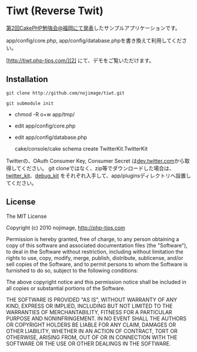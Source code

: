 # Tiwt (Reverse Twit)

[第2回CakePHP勉強会@福岡にて発表][1]したサンプルアプリケーションです。

app/config/core.php, app/config/database.phpを書き換えて利用してください。

[http://tiwt.php-tips.com/][2] にて、デモをご覧いただけます。

## Installation

    git clone http://github.com/nojimage/tiwt.git

    git submodule init

 * chmod -R o+w app/tmp/
 * edit app/config/core.php
 * edit app/config/database.php

    cake/console/cake schema create TwitterKit.TwitterKit

Twitterの、OAuth Consumer Key, Consumer Secret は[dev.twitter.com][5]から取得してください。
git cloneではなく、zip等でダウンロードした場合は、[twitter_kit][3]、[debug_kit][4] をそれぞれ入手して、app/pluginsディレクトリへ設置してください。

## License

The MIT License

Copyright (c) 2010 nojimage, http://php-tips.com

Permission is hereby granted, free of charge, to any person obtaining a copy
of this software and associated documentation files (the "Software"), to deal
in the Software without restriction, including without limitation the rights
to use, copy, modify, merge, publish, distribute, sublicense, and/or sell
copies of the Software, and to permit persons to whom the Software is
furnished to do so, subject to the following conditions:

The above copyright notice and this permission notice shall be included in
all copies or substantial portions of the Software.

THE SOFTWARE IS PROVIDED "AS IS", WITHOUT WARRANTY OF ANY KIND, EXPRESS OR
IMPLIED, INCLUDING BUT NOT LIMITED TO THE WARRANTIES OF MERCHANTABILITY,
FITNESS FOR A PARTICULAR PURPOSE AND NONINFRINGEMENT. IN NO EVENT SHALL THE
AUTHORS OR COPYRIGHT HOLDERS BE LIABLE FOR ANY CLAIM, DAMAGES OR OTHER
LIABILITY, WHETHER IN AN ACTION OF CONTRACT, TORT OR OTHERWISE, ARISING FROM,
OUT OF OR IN CONNECTION WITH THE SOFTWARE OR THE USE OR OTHER DEALINGS IN
THE SOFTWARE.

  [1]: http://php-tips.com/php/cakephp-php/2010/07/cakephp-twitterkit-slid
  [2]: http://tiwt.php-tips.com/
  [3]: http://github.com/elstc/twitter_kit
  [4]: http://github.com/cakephp/debug_kit
  [5]: http://dev.twitter.com


